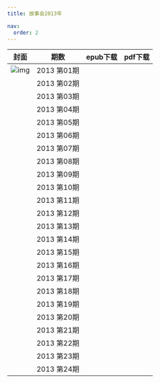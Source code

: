 ```yaml
---
title: 故事会2013年

nav:
  order: 2
---
```

|                        封面                        |     期数     | epub下载 | pdf下载 |
| :-------------------------------------------------: | :----------: | -------- | ------- |
| ![img](../../docs/热门杂志/故事会/images/image-20200629230620793.png) | 2013 第01期 |          |         |
|                                                    | 2013 第02期 |          |         |
|                                                    | 2013 第03期 |          |         |
|                                                    | 2013 第04期 |          |         |
|                                                    | 2013 第05期 |          |         |
|                                                    | 2013 第06期 |          |         |
|                                                    | 2013 第07期 |          |         |
|                                                    | 2013 第08期 |          |         |
|                                                    | 2013 第09期 |          |         |
|                                                    | 2013 第10期 |          |         |
|                                                    | 2013 第11期 |          |         |
|                                                    | 2013 第12期 |          |         |
|                                                    | 2013 第13期 |          |         |
|                                                    | 2013 第14期 |          |         |
|                                                    | 2013 第15期 |          |         |
|                                                    | 2013 第16期 |          |         |
|                                                    | 2013 第17期 |          |         |
|                                                    | 2013 第18期 |          |         |
|                                                    | 2013 第19期 |          |         |
|                                                    | 2013 第20期 |          |         |
|                                                    | 2013 第21期 |          |         |
|                                                    | 2013 第22期 |          |         |
|                                                    | 2013 第23期 |          |         |
|                                                    | 2013 第24期 |          |         |
